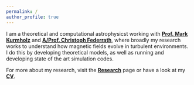 ```yaml
---
permalink: /
author_profile: true
---
```


I am a theoretical and computational astrophysicst working with [**Prof. Mark Kurmholz**](https://www.mso.anu.edu.au/~krumholz/) and [**A/Prof. Christoph Federrath**](https://www.mso.anu.edu.au/~chfeder/), where broadly my research works to understand how magnetic fields evolve in turbulent environments. I do this by developing theoretical models, as well as running and developing state of the art simulation codes.

For more about my research, visit the [**Research**][1] page or have a look at my [**CV**](/assets/NK_CV.pdf).

[1]: /research/